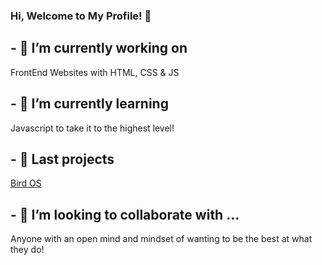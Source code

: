 ### Hi, Welcome to My Profile! 👋

## - 🔭 I’m currently working on
FrontEnd Websites with HTML, CSS & JS

## - 🌱 I’m currently learning 
Javascript to take it to the highest level!

## - :closed_book: Last projects
[Bird OS](https://github.com/ChristianGris/Bird-OS)

## - 👯 I’m looking to collaborate with ...
Anyone with an open mind and mindset of wanting to be the best at what they do!

<!--
**ChristianGris/ChristianGris** is a ✨ _special_ ✨ repository because its `README.md` (this file) appears on your GitHub profile.

Here are some ideas to get you started:

- 🔭 I’m currently working on ...
FrontEnd Websites with HTML, CSS & JS
- 🌱 I’m currently learning ...
Javascript to take it to the highest level!
- 👯 I’m looking to collaborate on ...
Anyone with an open mind and mindset of wanting to be the best at what they do!
- 🤔 I’m looking for help with ...
- 💬 Ask me about ...
- 📫 How to reach me: ...
- 😄 Pronouns: ...
- ⚡ Fun fact: ...
-->
